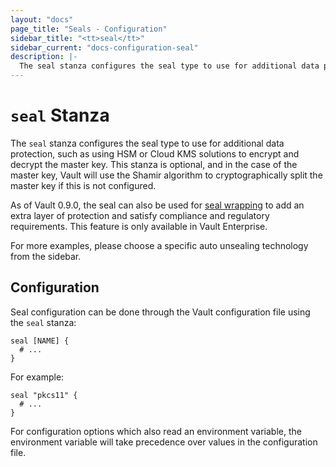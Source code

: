 ```yaml
---
layout: "docs"
page_title: "Seals - Configuration"
sidebar_title: "<tt>seal</tt>"
sidebar_current: "docs-configuration-seal"
description: |-
  The seal stanza configures the seal type to use for additional data protection.
---
```


# `seal` Stanza

The `seal` stanza configures the seal type to use for additional data
protection, such as using HSM or Cloud KMS solutions to encrypt and decrypt the
master key. This stanza is optional, and in the case of the master key, Vault
will use the Shamir algorithm to cryptographically split the master key if this
is not configured.

As of Vault 0.9.0, the seal can also be used for [seal wrapping][sealwrap] to
add an extra layer of protection and satisfy compliance and regulatory requirements. 
This feature is only available in Vault Enterprise.

For more examples, please choose a specific auto unsealing technology from the
sidebar.

## Configuration

Seal configuration can be done through the Vault configuration file using the
`seal` stanza:

```hcl
seal [NAME] {
  # ...
}
```

For example:

```hcl
seal "pkcs11" {
  # ...
}
```

For configuration options which also read an environment variable, the
environment variable will take precedence over values in the configuration file.

[sealwrap]: /docs/enterprise/sealwrap/index.html
